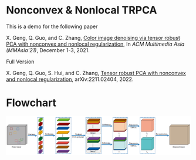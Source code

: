 # Nonconvex & Nonlocal TRPCA

This is a demo for the following paper

X. Geng, Q. Guo, and C. Zhang, [Color image denoising via tensor robust PCA with nonconvex and nonlocal regularization](https://dl.acm.org/doi/10.1145/3469877.3493592), In *ACM Multimedia Asia (MMAsia'21)*, December 1-3, 2021. 


Full Version

X. Geng, Q. Guo, S. Hui, and C. Zhang, [Tensor robust PCA with nonconvex and nonlocal regularization](https://arxiv.org/abs/2211.02404), arXiv:2211.02404, 2022.


# Flowchart
![architecture](./flowchart.png)
